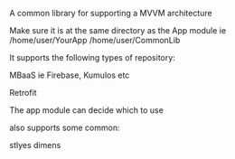 A common library for supporting a MVVM architecture 

Make sure it is at the same directory as the App module
ie 
/home/user/YourApp
/home/user/CommonLib

It supports the following types of repository:

MBaaS ie Firebase, Kumulos etc

Retrofit

The app module can decide which to use

also supports some common:

stlyes
dimens
